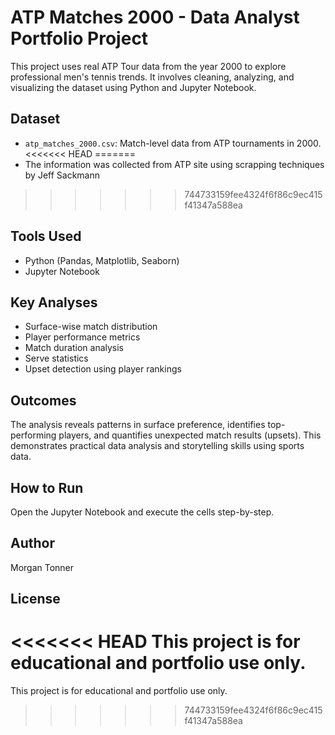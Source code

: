 # ATP Matches 2000 - Data Analyst Portfolio Project

This project uses real ATP Tour data from the year 2000 to explore professional men's tennis trends. It involves cleaning, analyzing, and visualizing the dataset using Python and Jupyter Notebook.

## Dataset
- `atp_matches_2000.csv`: Match-level data from ATP tournaments in 2000.
<<<<<<< HEAD
=======
- The information was collected from ATP site using scrapping techniques by Jeff Sackmann
>>>>>>> 744733159fee4324f6f86c9ec415f41347a588ea

## Tools Used
- Python (Pandas, Matplotlib, Seaborn)
- Jupyter Notebook

## Key Analyses
- Surface-wise match distribution
- Player performance metrics
- Match duration analysis
- Serve statistics
- Upset detection using player rankings

## Outcomes
The analysis reveals patterns in surface preference, identifies top-performing players, and quantifies unexpected match results (upsets). This demonstrates practical data analysis and storytelling skills using sports data.

## How to Run
Open the Jupyter Notebook and execute the cells step-by-step.

## Author
Morgan Tonner

## License
<<<<<<< HEAD
This project is for educational and portfolio use only.
=======
This project is for educational and portfolio use only.
>>>>>>> 744733159fee4324f6f86c9ec415f41347a588ea
